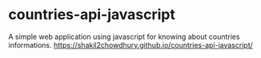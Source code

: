 # countries-api-javascript
A simple web application using javascript for knowing about countries informations.
https://shakil2chowdhury.github.io/countries-api-javascript/
